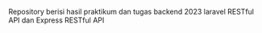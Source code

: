 Repository berisi hasil praktikum dan tugas backend 2023 laravel RESTful API dan Express RESTful API
